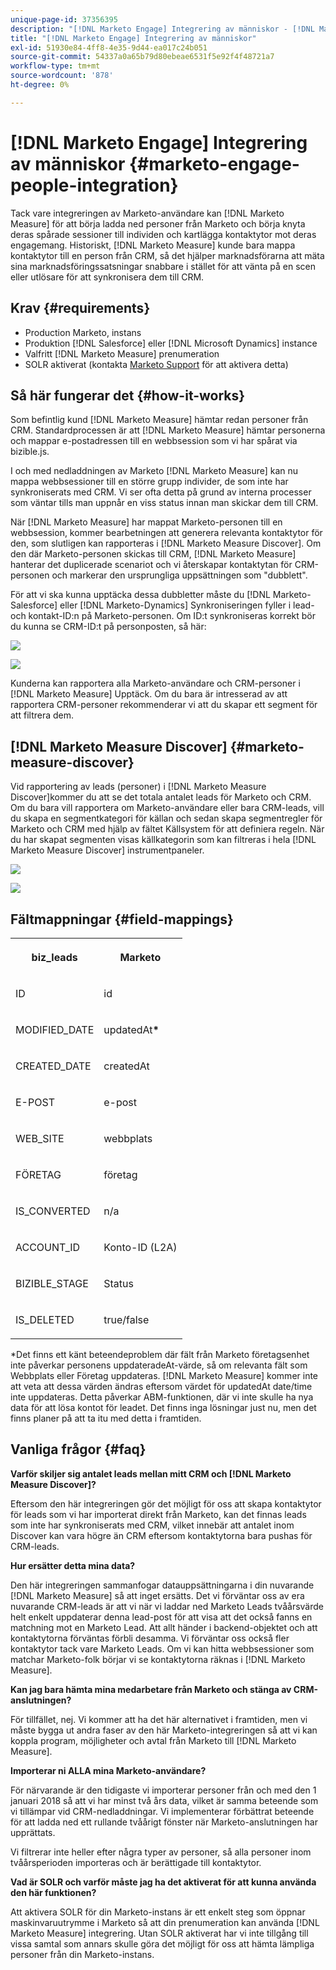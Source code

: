 ```yaml
---
unique-page-id: 37356395
description: "[!DNL Marketo Engage] Integrering av människor - [!DNL Marketo Measure] - Produktdokumentation"
title: "[!DNL Marketo Engage] Integrering av människor"
exl-id: 51930e84-4ff8-4e35-9d44-ea017c24b051
source-git-commit: 54337a0a65b79d80ebeae6531f5e92f4f48721a7
workflow-type: tm+mt
source-wordcount: '878'
ht-degree: 0%

---
```


# [!DNL Marketo Engage] Integrering av människor {#marketo-engage-people-integration}

Tack vare integreringen av Marketo-användare kan [!DNL Marketo Measure] för att börja ladda ned personer från Marketo och börja knyta deras spårade sessioner till individen och kartlägga kontaktytor mot deras engagemang. Historiskt, [!DNL Marketo Measure] kunde bara mappa kontaktytor till en person från CRM, så det hjälper marknadsförarna att mäta sina marknadsföringssatsningar snabbare i stället för att vänta på en scen eller utlösare för att synkronisera dem till CRM.

## Krav {#requirements}

* Production Marketo, instans
* Produktion [!DNL Salesforce] eller [!DNL Microsoft Dynamics] instance
* Valfritt [!DNL Marketo Measure] prenumeration
* SOLR aktiverat (kontakta [Marketo Support](https://nation.marketo.com/t5/Support/ct-p/Support) för att aktivera detta)

## Så här fungerar det {#how-it-works}

Som befintlig kund [!DNL Marketo Measure] hämtar redan personer från CRM. Standardprocessen är att [!DNL Marketo Measure] hämtar personerna och mappar e-postadressen till en webbsession som vi har spårat via bizible.js.

I och med nedladdningen av Marketo [!DNL Marketo Measure] kan nu mappa webbsessioner till en större grupp individer, de som inte har synkroniserats med CRM. Vi ser ofta detta på grund av interna processer som väntar tills man uppnår en viss status innan man skickar dem till CRM.

När [!DNL Marketo Measure] har mappat Marketo-personen till en webbsession, kommer bearbetningen att generera relevanta kontaktytor för den, som slutligen kan rapporteras i [!DNL Marketo Measure Discover]. Om den där Marketo-personen skickas till CRM, [!DNL Marketo Measure] hanterar det duplicerade scenariot och vi återskapar kontaktytan för CRM-personen och markerar den ursprungliga uppsättningen som &quot;dubblett&quot;.

För att vi ska kunna upptäcka dessa dubbletter måste du [!DNL Marketo-Salesforce] eller [!DNL Marketo-Dynamics] Synkroniseringen fyller i lead- och kontakt-ID:n på Marketo-personen. Om ID:t synkroniseras korrekt bör du kunna se CRM-ID:t på personposten, så här:

![](assets/5a.png)

![](assets/5b.png)

Kunderna kan rapportera alla Marketo-användare och CRM-personer i [!DNL Marketo Measure] Upptäck. Om du bara är intresserad av att rapportera CRM-personer rekommenderar vi att du skapar ett segment för att filtrera dem.

## [!DNL Marketo Measure Discover] {#marketo-measure-discover}

Vid rapportering av leads (personer) i [!DNL Marketo Measure Discover]kommer du att se det totala antalet leads för Marketo och CRM. Om du bara vill rapportera om Marketo-användare eller bara CRM-leads, vill du skapa en segmentkategori för källan och sedan skapa segmentregler för Marketo och CRM med hjälp av fältet Källsystem för att definiera regeln. När du har skapat segmenten visas källkategorin som kan filtreras i hela [!DNL Marketo Measure Discover] instrumentpaneler.

![](assets/bizible-discover-1.png)

![](assets/bizible-discover-2.png)

## Fältmappningar {#field-mappings}

<table> 
 <colgroup> 
  <col> 
  <col> 
 </colgroup> 
 <tbody> 
  <tr> 
   <th><p><strong>biz_leads</strong></p></th> 
   <th><p><strong>Marketo</strong></p></th> 
  </tr> 
  <tr> 
   <td><p>ID</p></td> 
   <td><p>id</p></td> 
  </tr> 
  <tr> 
   <td><p>MODIFIED_DATE</p></td> 
   <td><p>updatedAt<strong>*</strong></p></td> 
  </tr> 
  <tr> 
   <td><p>CREATED_DATE</p></td> 
   <td><p>createdAt</p></td> 
  </tr> 
  <tr> 
   <td><p>E-POST</p></td> 
   <td><p>e-post</p></td> 
  </tr> 
  <tr> 
   <td><p>WEB_SITE</p></td> 
   <td><p>webbplats</p></td> 
  </tr> 
  <tr> 
   <td><p>FÖRETAG</p></td> 
   <td><p>företag</p></td> 
  </tr> 
  <tr> 
   <td><p>IS_CONVERTED</p></td> 
   <td><p>n/a</p></td> 
  </tr> 
  <tr> 
   <td><p>ACCOUNT_ID</p></td> 
   <td><p>Konto-ID (L2A)</p></td> 
  </tr> 
  <tr> 
   <td><p>BIZIBLE_STAGE</p></td> 
   <td><p>Status</p></td> 
  </tr> 
  <tr> 
   <td><p>IS_DELETED</p></td> 
   <td><p>true/false</p></td> 
  </tr> 
 </tbody> 
</table>

*Det finns ett känt beteendeproblem där fält från Marketo företagsenhet inte påverkar personens uppdateradeAt-värde, så om relevanta fält som Webbplats eller Företag uppdateras. [!DNL Marketo Measure] kommer inte att veta att dessa värden ändras eftersom värdet för updatedAt date/time inte uppdateras. Detta påverkar ABM-funktionen, där vi inte skulle ha nya data för att lösa kontot för leadet. Det finns inga lösningar just nu, men det finns planer på att ta itu med detta i framtiden.

## Vanliga frågor {#faq}

**Varför skiljer sig antalet leads mellan mitt CRM och [!DNL Marketo Measure Discover]?**

Eftersom den här integreringen gör det möjligt för oss att skapa kontaktytor för leads som vi har importerat direkt från Marketo, kan det finnas leads som inte har synkroniserats med CRM, vilket innebär att antalet inom Discover kan vara högre än CRM eftersom kontaktytorna bara pushas för CRM-leads.

**Hur ersätter detta mina data?**

Den här integreringen sammanfogar datauppsättningarna i din nuvarande [!DNL Marketo Measure] så att inget ersätts. Det vi förväntar oss av era nuvarande CRM-leads är att vi när vi laddar ned Marketo Leads tvåårsvärde helt enkelt uppdaterar denna lead-post för att visa att det också fanns en matchning mot en Marketo Lead. Att allt händer i backend-objektet och att kontaktytorna förväntas förbli desamma. Vi förväntar oss också fler kontaktytor tack vare Marketo Leads. Om vi kan hitta webbsessioner som matchar Marketo-folk börjar vi se kontaktytorna räknas i [!DNL Marketo Measure].

**Kan jag bara hämta mina medarbetare från Marketo och stänga av CRM-anslutningen?**

För tillfället, nej. Vi kommer att ha det här alternativet i framtiden, men vi måste bygga ut andra faser av den här Marketo-integreringen så att vi kan koppla program, möjligheter och avtal från Marketo till [!DNL Marketo Measure].

**Importerar ni ALLA mina Marketo-användare?**

För närvarande är den tidigaste vi importerar personer från och med den 1 januari 2018 så att vi har minst två års data, vilket är samma beteende som vi tillämpar vid CRM-nedladdningar. Vi implementerar förbättrat beteende för att ladda ned ett rullande tvåårigt fönster när Marketo-anslutningen har upprättats.

Vi filtrerar inte heller efter några typer av personer, så alla personer inom tvåårsperioden importeras och är berättigade till kontaktytor.

**Vad är SOLR och varför måste jag ha det aktiverat för att kunna använda den här funktionen?**

Att aktivera SOLR för din Marketo-instans är ett enkelt steg som öppnar maskinvaruutrymme i Marketo så att din prenumeration kan använda [!DNL Marketo Measure] integrering. Utan SOLR aktiverat har vi inte tillgång till vissa samtal som annars skulle göra det möjligt för oss att hämta lämpliga personer från din Marketo-instans.
